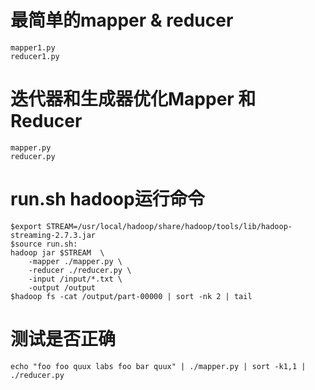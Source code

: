 # 最简单的mapper & reducer
    mapper1.py
    reducer1.py

# 迭代器和生成器优化Mapper 和 Reducer
    mapper.py
    reducer.py

# run.sh hadoop运行命令
	$export STREAM=/usr/local/hadoop/share/hadoop/tools/lib/hadoop-streaming-2.7.3.jar
	$source run.sh:
    hadoop jar $STREAM  \
        -mapper ./mapper.py \
        -reducer ./reducer.py \
        -input /input/*.txt \
        -output /output
	$hadoop fs -cat /output/part-00000 | sort -nk 2 | tail

# 测试是否正确
    echo "foo foo quux labs foo bar quux" | ./mapper.py | sort -k1,1 | ./reducer.py
